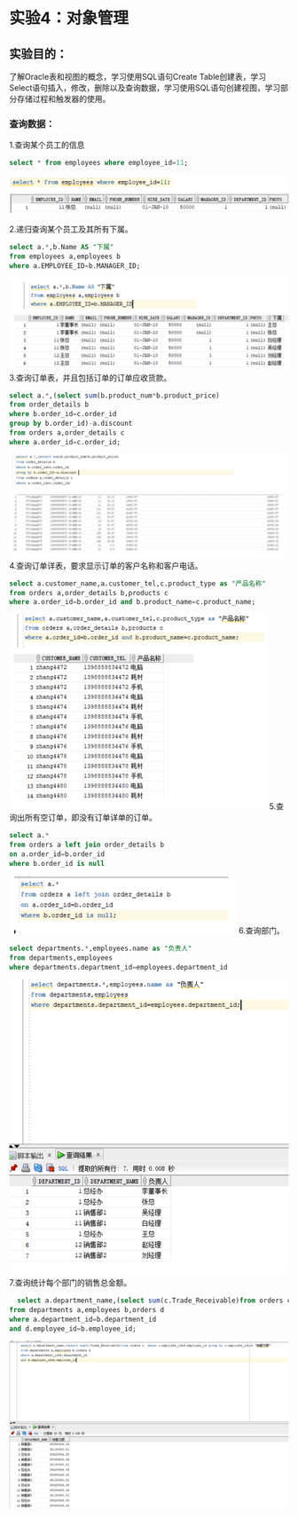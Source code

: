 # 实验4：对象管理

## 实验目的：
了解Oracle表和视图的概念，学习使用SQL语句Create Table创建表，学习Select语句插入，修改，删除以及查询数据，学习使用SQL语句创建视图，学习部分存储过程和触发器的使用。


###  查询数据：
 1.查询某个员工的信息
  ```sql
select * from employees where employee_id=11;
```
  ![](./1.png)
    
  2.递归查询某个员工及其所有下属。
   ```sql
select a.*,b.Name AS "下属"
from employees a,employees b
where a.EMPLOYEE_ID=b.MANAGER_ID;
```
   ![](./2.png) 
  3.查询订单表，并且包括订单的订单应收货款。
  ```sql
  select a.*,(select sum(b.product_num*b.product_price)
from order_details b
where b.order_id=c.order_id
group by b.order_id)-a.discount 
from orders a,order_details c
where a.order_id=c.order_id;
  ```
  ![](./3.png)
  4.查询订单详表，要求显示订单的客户名称和客户电话。
  ```sql
  select a.customer_name,a.customer_tel,c.product_type as "产品名称"
from orders a,order_details b,products c
where a.order_id=b.order_id and b.product_name=c.product_name;
  ```
  ![](./4.png)
  5.查询出所有空订单，即没有订单详单的订单。
  ```sql
select a.*
from orders a left join order_details b
on a.order_id=b.order_id
where b.order_id is null
  ```
  ![](./5.png)
  6.查询部门。
  ```sql
select departments.*,employees.name as "负责人"
from departments,employees
where departments.department_id=employees.department_id
  ```
  ![](./6.png)
  7.查询统计每个部门的销售总金额。
  ```sql
    select a.department_name,(select sum(c.Trade_Receivable)from orders c  where c.employee_id=d.employee_id group by c.employee_id)as "销售总额"
from departments a,employees b,orders d
where a.department_id=b.department_id
and d.employee_id=b.employee_id;
  ```
![](./7.png)


